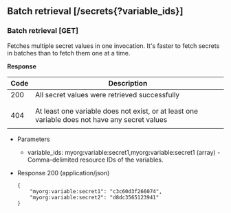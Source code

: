 ## Batch retrieval [/secrets{?variable_ids}]

### Batch retrieval [GET]

Fetches multiple secret values in one invocation. It's faster to fetch secrets in batches than to fetch them one at a time.

**Response**

| Code | Description                                                      |
|------|------------------------------------------------------------------|
|  200 | All secret values were retrieved successfully                    |
|<!-- include(partials/http_401.md) -->|
|<!-- include(partials/http_403.md) -->|
|  404 | At least one variable does not exist, or at least one variable does not have any secret values   |
|<!-- include(partials/http_422.md) -->|

+ Parameters
  + variable_ids: myorg:variable:secret1,myorg:variable:secret1 (array) - Comma-delimited resource IDs of the variables.

+ Response 200 (application/json)

    ```
    {
        "myorg:variable:secret1": "c3c60d3f266074",
        "myorg:variable:secret2": "d8dc3565123941"
    }
    ```
